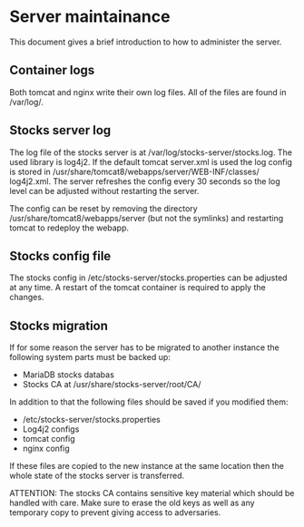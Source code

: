 # Server maintainance

This document gives a brief introduction to how to administer the server. 

## Container logs

Both tomcat and nginx write their own log files. All of the files are found in 
/var/log/. 

## Stocks server log

The log file of the stocks server is at /var/log/stocks-server/stocks.log.
The used library is log4j2. If the default tomcat server.xml is used the 
log config is stored in /usr/share/tomcat8/webapps/server/WEB-INF/classes/
log4j2.xml. The server refreshes the config every 30 seconds 
so the log level can be adjusted without restarting the server. 

The config can be reset by removing the directory 
/usr/share/tomcat8/webapps/server (but not the symlinks) and restarting tomcat
to redeploy the webapp. 

## Stocks config file

The stocks config in /etc/stocks-server/stocks.properties can be adjusted at
any time. A restart of the tomcat container is required to apply the changes. 

## Stocks migration

If for some reason the server has to be migrated to another instance the 
following system parts must be backed up: 

 * MariaDB stocks databas
 * Stocks CA at /usr/share/stocks-server/root/CA/

In addition to that the following files should be saved if you modified them:

 * /etc/stocks-server/stocks.properties
 * Log4j2 configs
 * tomcat config
 * nginx config

If these files are copied to the new instance at the same location then the 
whole state of the stocks server is transferred. 

ATTENTION: The stocks CA contains sensitive key material which should be 
handled with care. Make sure to erase the old keys as well as any temporary copy
to prevent giving access to adversaries. 
